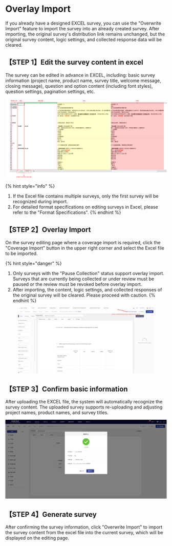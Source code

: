 # Overlay Import

If you already have a designed EXCEL survey, you can use the "Overwrite Import" feature to import the survey into an already created survey. After importing, the original survey's distribution link remains unchanged, but the original survey content, logic settings, and collected response data will be cleared.

## 【STEP 1】Edit the survey content in excel

The survey can be edited in advance in EXCEL, including: basic survey information (project name, product name, survey title, welcome message, closing message), question and option content (including font styles), question settings, pagination settings, etc.

![Edit survey content excel](<../../../.gitbook/assets/image (30) (1) (1).png>)

{% hint style="info" %}
1. If the Excel file contains multiple surveys, only the first survey will be recognized during import.
2. For detailed format specifications on editing surveys in Excel, please refer to the "Format Specifications".
{% endhint %}

## 【STEP 2】Overlay Import

On the survey editing page where a coverage import is required, click the "Coverage Import" button in the upper right corner and select the Excel file to be imported.

{% hint style="danger" %}
1. Only surveys with the "Pause Collection" status support overlay import. Surveys that are currently being collected or under review must be paused or the review must be revoked before overlay import.
2. After importing, the content, logic settings, and collected responses of the original survey will be cleared. Please proceed with caution.
{% endhint %}

<figure><img src="../../../.gitbook/assets/image (927).png" alt=""><figcaption></figcaption></figure>

## 【STEP 3】Confirm basic information

After uploading the EXCEL file, the system will automatically recognize the survey content. The uploaded survey supports re-uploading and adjusting project names, product names, and survey titles.

![Survey uploaded successfully](../../../.gitbook/assets/Snipaste_2023-10-17_11-18-03.png)

## 【STEP 4】Generate survey&#x20;

After confirming the survey information, click "Overwrite Import" to import the survey content from the excel file into the current survey, which will be displayed on the editing page.

